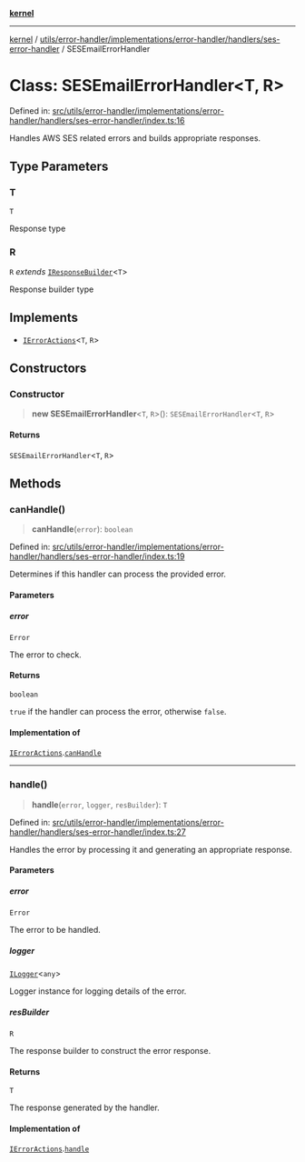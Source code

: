 [**kernel**](../../../../../../../README.md)

***

[kernel](../../../../../../../modules.md) / [utils/error-handler/implementations/error-handler/handlers/ses-error-handler](../README.md) / SESEmailErrorHandler

# Class: SESEmailErrorHandler\<T, R\>

Defined in: [src/utils/error-handler/implementations/error-handler/handlers/ses-error-handler/index.ts:16](https://github.com/atolini/dyna-x/blob/9212a96a81963b1f87ab4e0a5690bd13f536ed17/src/utils/error-handler/implementations/error-handler/handlers/ses-error-handler/index.ts#L16)

Handles AWS SES related errors and builds appropriate responses.

## Type Parameters

### T

`T`

Response type

### R

`R` *extends* [`IResponseBuilder`](../../../../../../response-builder/contracts/interfaces/IResponseBuilder.md)\<`T`\>

Response builder type

## Implements

- [`IErrorActions`](../../../../../contracts/i-error-actions/interfaces/IErrorActions.md)\<`T`, `R`\>

## Constructors

### Constructor

> **new SESEmailErrorHandler**\<`T`, `R`\>(): `SESEmailErrorHandler`\<`T`, `R`\>

#### Returns

`SESEmailErrorHandler`\<`T`, `R`\>

## Methods

### canHandle()

> **canHandle**(`error`): `boolean`

Defined in: [src/utils/error-handler/implementations/error-handler/handlers/ses-error-handler/index.ts:19](https://github.com/atolini/dyna-x/blob/9212a96a81963b1f87ab4e0a5690bd13f536ed17/src/utils/error-handler/implementations/error-handler/handlers/ses-error-handler/index.ts#L19)

Determines if this handler can process the provided error.

#### Parameters

##### error

`Error`

The error to check.

#### Returns

`boolean`

`true` if the handler can process the error, otherwise `false`.

#### Implementation of

[`IErrorActions`](../../../../../contracts/i-error-actions/interfaces/IErrorActions.md).[`canHandle`](../../../../../contracts/i-error-actions/interfaces/IErrorActions.md#canhandle)

***

### handle()

> **handle**(`error`, `logger`, `resBuilder`): `T`

Defined in: [src/utils/error-handler/implementations/error-handler/handlers/ses-error-handler/index.ts:27](https://github.com/atolini/dyna-x/blob/9212a96a81963b1f87ab4e0a5690bd13f536ed17/src/utils/error-handler/implementations/error-handler/handlers/ses-error-handler/index.ts#L27)

Handles the error by processing it and generating an appropriate response.

#### Parameters

##### error

`Error`

The error to be handled.

##### logger

[`ILogger`](../../../../../../logger/contracts/interfaces/ILogger.md)\<`any`\>

Logger instance for logging details of the error.

##### resBuilder

`R`

The response builder to construct the error response.

#### Returns

`T`

The response generated by the handler.

#### Implementation of

[`IErrorActions`](../../../../../contracts/i-error-actions/interfaces/IErrorActions.md).[`handle`](../../../../../contracts/i-error-actions/interfaces/IErrorActions.md#handle)
